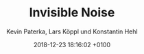 ---
layout: post
author: "Kevin Paterka, Lars Köppl und Konstantin Hehl"
date:   2018-12-23 18:16:02 +0100
title:  "Invisible Noise"
text: "Wo befinde ich mich gerade, und was geschieht in diesem Augenblick? Unsere Sinneseindrücke helfen uns, diese Fragen zu beantworten und die Orientierung zu behalten. Tag und Nacht empfangen wir fortlaufend eine Vielzahl von Reizen und Stimulationen, die wir dank speziellen Nervenzellen – unseren Sinneszellen – wahrnehmen.

Das Unhörbare wird hörbar.

Machen wir uns der Vielfalt unserer Sinneseindrücke bewusst, beginnt die Stadt unsichtbare Geschichten zu erzählen.Alltagsgeräusche werden zur Rhythmen und die Großstadt schlussendlich zum Orchester. "

imgMin: 

  - "https://raw.githubusercontent.com/Ebertplatz/images/master/22-12-2018-post-6/miniaturen/001.jpg"
  - "https://raw.githubusercontent.com/Ebertplatz/images/master/23-12-2018-post-6/miniaturen/002.jpg"
  - "https://raw.githubusercontent.com/Ebertplatz/images/master/23-12-2018-post-6/miniaturen/006.jpg"
  - "https://raw.githubusercontent.com/Ebertplatz/images/master/23-12-2018-post-6/miniaturen/006.jpg"
  - "https://raw.githubusercontent.com/Ebertplatz/images/master/23-12-2018-post-6/miniaturen/005.jpg"
  - "https://raw.githubusercontent.com/Ebertplatz/images/master/23-12-2018-post-6/miniaturen/006.jpg"
  - "https://raw.githubusercontent.com/Ebertplatz/images/master/23-12-2018-post-6/miniaturen/007.jpg"
  - "https://raw.githubusercontent.com/Ebertplatz/images/master/23-12-2018-post-6/miniaturen/008.jpg"
  - "https://raw.githubusercontent.com/Ebertplatz/images/master/23-12-2018-post-6/miniaturen/009.jpg"
  - "https://raw.githubusercontent.com/Ebertplatz/images/master/23-12-2018-post-6/miniaturen/010.jpg"

imgOrig: 
  - "https://raw.githubusercontent.com/Ebertplatz/images/master/23-12-2018-post-6/originale/001.jpg"
  - "https://raw.githubusercontent.com/Ebertplatz/images/master/23-12-2018-post-6/originale/002.jpg"
  - "https://raw.githubusercontent.com/Ebertplatz/images/master/23-12-2018-post-6/originale/003.jpg"
  - "https://raw.githubusercontent.com/Ebertplatz/images/master/23-12-2018-post-6/originale/004.jpg"
  - "https://raw.githubusercontent.com/Ebertplatz/images/master/23-12-2018-post-6/originale/005.jpg"
  - "https://raw.githubusercontent.com/Ebertplatz/images/master/23-12-2018-post-6/originale/006.jpg"
  - "https://raw.githubusercontent.com/Ebertplatz/images/master/23-12-2018-post-6/originale/007.jpg"
  - "https://raw.githubusercontent.com/Ebertplatz/images/master/23-12-2018-post-6/originale/008.jpg"
  - "https://raw.githubusercontent.com/Ebertplatz/images/master/23-12-2018-post-6/originale/009.jpg"
  - "https://raw.githubusercontent.com/Ebertplatz/images/master/23-12-2018-post-6/originale/011.jpg"
  - "https://raw.githubusercontent.com/Ebertplatz/images/master/23-12-2018-post-6/originale/012.jpg"
  - "https://raw.githubusercontent.com/Ebertplatz/images/master/23-12-2018-post-6/originale/013.jpg"
  - "https://raw.githubusercontent.com/Ebertplatz/images/master/23-12-2018-post-6/originale/014.jpg"
  - "https://raw.githubusercontent.com/Ebertplatz/images/master/23-12-2018-post-6/originale/015.jpg"
  - "https://raw.githubusercontent.com/Ebertplatz/images/master/23-12-2018-post-6/originale/023.jpg"
  - "https://raw.githubusercontent.com/Ebertplatz/images/master/23-12-2018-post-6/originale/017.jpg"
  - "https://raw.githubusercontent.com/Ebertplatz/images/master/23-12-2018-post-6/originale/018.jpg"
  - "https://raw.githubusercontent.com/Ebertplatz/images/master/23-12-2018-post-6/originale/019.jpg"
  - "https://raw.githubusercontent.com/Ebertplatz/images/master/23-12-2018-post-6/originale/020.jpg"
  - "https://raw.githubusercontent.com/Ebertplatz/images/master/23-12-2018-post-6/originale/023.jpg"
  - "https://raw.githubusercontent.com/Ebertplatz/images/master/23-12-2018-post-6/originale/022.jpg"
  - "https://raw.githubusercontent.com/Ebertplatz/images/master/23-12-2018-post-6/originale/023.jpg"
  - "https://raw.githubusercontent.com/Ebertplatz/images/master/23-12-2018-post-6/originale/024.jpg"
  - "https://raw.githubusercontent.com/Ebertplatz/images/master/23-12-2018-post-6/originale/025.jpg"
  - "https://raw.githubusercontent.com/Ebertplatz/images/master/23-12-2018-post-6/originale/026.jpg"
  - "https://raw.githubusercontent.com/Ebertplatz/images/master/23-12-2018-post-6/originale/027.jpg"
  - "https://raw.githubusercontent.com/Ebertplatz/images/master/23-12-2018-post-6/originale/028.jpg"
  - "https://raw.githubusercontent.com/Ebertplatz/images/master/23-12-2018-post-6/originale/029.jpg"
  - "https://raw.githubusercontent.com/Ebertplatz/images/master/23-12-2018-post-6/originale/030.jpg"
---